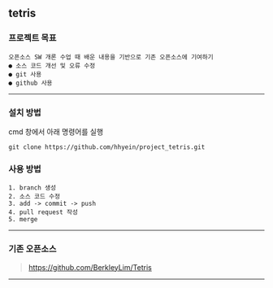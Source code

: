 ## tetris
### 프로젝트 목표
```
오픈소스 SW 개론 수업 때 배운 내용을 기반으로 기존 오픈소스에 기여하기
● 소스 코드 개선 및 오류 수정
● git 사용
● github 사용
```
------------------------------
### 설치 방법
cmd 창에서 아래 명령어를 실행
```
git clone https://github.com/hhyein/project_tetris.git
```
### 사용 방법
```
1. branch 생성
2. 소스 코드 수정
3. add -> commit -> push
4. pull request 작성
5. merge
```
------------------------------
### 기존 오픈소스
>https://github.com/BerkleyLim/Tetris
------------------------------
